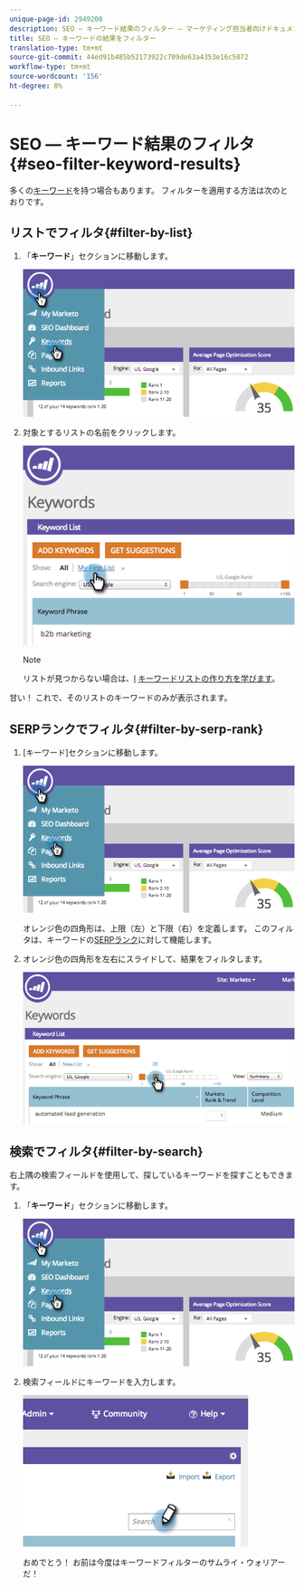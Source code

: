 ```yaml
---
unique-page-id: 2949208
description: SEO — キーワード結果のフィルター — マーケティング担当者向けドキュメント — 製品ドキュメント
title: SEO — キーワードの結果をフィルター
translation-type: tm+mt
source-git-commit: 44ed91b485b52173922c709de63a4353e16c5072
workflow-type: tm+mt
source-wordcount: '156'
ht-degree: 0%

---
```



# SEO — キーワード結果のフィルタ{#seo-filter-keyword-results}

多くの[キーワード](seo-understanding-keywords.md)を持つ場合もあります。 フィルターを適用する方法は次のとおりです。

## リストでフィルタ{#filter-by-list}

1. 「**キーワード**」セクションに移動します。

   ![](assets/image2014-9-18-11-3a55-3a8.png)

1. 対象とするリストの名前をクリックします。

   ![](assets/image2014-9-18-11-3a55-3a32.png)

   >[!NOTE]
   >
   >リストが見つからない場合は、[l](../../../../product-docs/additional-apps/seo/understanding-seo/seo-managing-lists.md) [キーワードリストの作り方を学びます](../../../../product-docs/additional-apps/seo/understanding-seo/seo-managing-lists.md)。

甘い！ これで、そのリストのキーワードのみが表示されます。

## SERPランクでフィルタ{#filter-by-serp-rank}

1. [キーワード]セクションに移動します。

   ![](assets/image2014-9-18-12-3a0-3a10.png)

   オレンジ色の四角形は、上限（左）と下限（右）を定義します。 このフィルタは、キーワードの[SERPランク](../../../../product-docs/additional-apps/seo/understanding-seo/understanding-search-engine-optimization.md)に対して機能します。

1. オレンジ色の四角形を左右にスライドして、結果をフィルタします。

   ![](assets/image2014-9-18-12-3a0-3a15.png)

## 検索でフィルタ{#filter-by-search}

右上隅の検索フィールドを使用して、探しているキーワードを探すこともできます。

1. 「**キーワード**」セクションに移動します。

   ![](assets/image2014-9-18-12-3a0-3a50.png)

1. 検索フィールドにキーワードを入力します。

   ![](assets/image2014-9-18-12-3a1-3a7.png)

   おめでとう！ お前は今度はキーワードフィルターのサムライ・ウォリアーだ！

